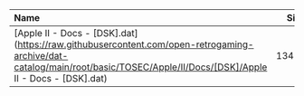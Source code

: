|Name|Size|
|:---|---:|
|[Apple II - Docs - [DSK].dat](https://raw.githubusercontent.com/open-retrogaming-archive/dat-catalog/main/root/basic/TOSEC/Apple/II/Docs/[DSK]/Apple II - Docs - [DSK].dat)|13487|
